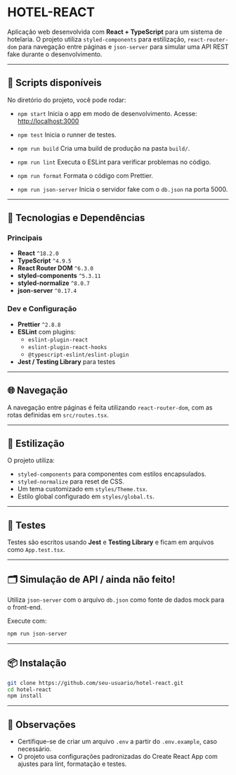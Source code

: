 # HOTEL-REACT

Aplicação web desenvolvida com **React + TypeScript** para um sistema de hotelaria. O projeto utiliza `styled-components` para estilização, `react-router-dom` para navegação entre páginas e `json-server` para simular uma API REST fake durante o desenvolvimento.

---

## 🚀 Scripts disponíveis

No diretório do projeto, você pode rodar:

- `npm start`
  Inicia o app em modo de desenvolvimento.
  Acesse: [http://localhost:3000](http://localhost:3000)

- `npm test`
  Inicia o runner de testes.

- `npm run build`
  Cria uma build de produção na pasta `build/`.

- `npm run lint`
  Executa o ESLint para verificar problemas no código.

- `npm run format`
  Formata o código com Prettier.

- `npm run json-server`
  Inicia o servidor fake com o `db.json` na porta 5000.

---

## 🧰 Tecnologias e Dependências

### Principais

- **React** `^18.2.0`
- **TypeScript** `^4.9.5`
- **React Router DOM** `^6.3.0`
- **styled-components** `^5.3.11`
- **styled-normalize** `^8.0.7`
- **json-server** `^0.17.4`

### Dev e Configuração

- **Prettier** `^2.8.8`
- **ESLint** com plugins:
  - `eslint-plugin-react`
  - `eslint-plugin-react-hooks`
  - `@typescript-eslint/eslint-plugin`
- **Jest / Testing Library** para testes

---

## 🌐 Navegação

A navegação entre páginas é feita utilizando `react-router-dom`, com as rotas definidas em `src/routes.tsx`.

---

## 🎨 Estilização

O projeto utiliza:

- `styled-components` para componentes com estilos encapsulados.
- `styled-normalize` para reset de CSS.
- Um tema customizado em `styles/Theme.tsx`.
- Estilo global configurado em `styles/global.ts`.

---

## 🧪 Testes

Testes são escritos usando **Jest** e **Testing Library** e ficam em arquivos como `App.test.tsx`.

---

## 🗂 Simulação de API / ainda não feito!

Utiliza `json-server` com o arquivo `db.json` como fonte de dados mock para o front-end.

Execute com:

```bash
npm run json-server
```

---

## 📦 Instalação

```bash
git clone https://github.com/seu-usuario/hotel-react.git
cd hotel-react
npm install
```

---

## 📌 Observações

- Certifique-se de criar um arquivo `.env` a partir do `.env.example`, caso necessário.
- O projeto usa configurações padronizadas do Create React App com ajustes para lint, formatação e testes.
